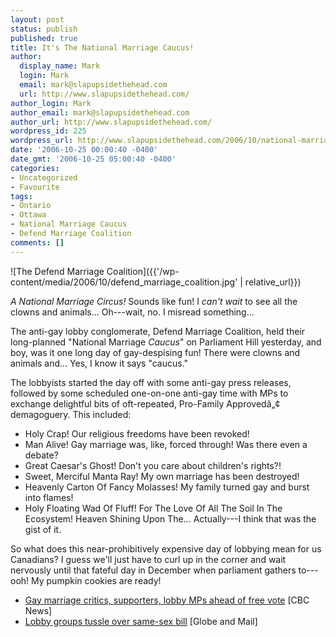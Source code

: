 ```yaml
---
layout: post
status: publish
published: true
title: It's The National Marriage Caucus!
author:
  display_name: Mark
  login: Mark
  email: mark@slapupsidethehead.com
  url: http://www.slapupsidethehead.com/
author_login: Mark
author_email: mark@slapupsidethehead.com
author_url: http://www.slapupsidethehead.com/
wordpress_id: 225
wordpress_url: http://www.slapupsidethehead.com/2006/10/national-marriage-caucus/
date: '2006-10-25 00:00:40 -0400'
date_gmt: '2006-10-25 05:00:40 -0400'
categories:
- Uncategorized
- Favourite
tags:
- Ontario
- Ottawa
- National Marriage Caucus
- Defend Marriage Coalition
comments: []
---
```

![The Defend Marriage Coalition]({{'/wp-content/media/2006/10/defend_marriage_coalition.jpg' | relative_url}})

_A National Marriage Circus!_ Sounds like fun! I _can't wait_ to see all the clowns and animals... Oh---wait, no. I misread something...

The anti-gay lobby conglomerate, Defend Marriage Coalition, held their long-planned "National Marriage _Caucus_" on Parliament Hill yesterday, and boy, was it one long day of gay-despising fun! There were clowns and animals and... Yes, I know it says "caucus."

The lobbyists started the day off with some anti-gay press releases, followed by some scheduled one-on-one anti-gay time with MPs to exchange delightful bits of oft-repeated, Pro-Family Approvedâ„¢ demagoguery. This included:

- Holy Crap! Our religious freedoms have been revoked!
- Man Alive! Gay marriage was, like, forced through! Was there even a debate?
- Great Caesar's Ghost! Don't you care about children's rights?!
- Sweet, Merciful Manta Ray! My own marriage has been destroyed!
- Heavenly Carton Of Fancy Molasses! My family turned gay and burst into flames!
- Holy Floating Wad Of Fluff! For The Love Of All The Soil In The Ecosystem! Heaven Shining Upon The... Actually---I think that was the gist of it.

So what does this near-prohibitively expensive day of lobbying mean for us Canadians? I guess we'll just have to curl up in the corner and wait nervously until that fateful day in December when parliament gathers to---ooh! My pumpkin cookies are ready!

- [Gay marriage critics, supporters, lobby MPs ahead of free vote](http://www.cbc.ca/canada/story/2006/10/24/samesex-opponents.html) [CBC News]
- [Lobby groups tussle over same-sex bill](http://www.theglobeandmail.com/servlet/story/RTGAM.20061024.wmarriage1024/BNStory/National/home) [Globe and Mail]
